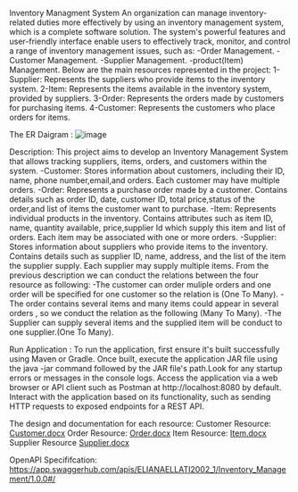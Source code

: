 Inventory Managment System
An organization can manage inventory-related duties more effectively by using an inventory management system, which is a complete software solution. The system's powerful features and user-friendly interface enable users to effectively track, monitor, and control a range of inventory management issues, such as:
-Order Management.
-Customer Management.
-Supplier Management.
-product(Item) Management.
Below are the main resources represented in the project:
1-Supplier: Represents the suppliers who provide items to the inventory system.
2-Item: Represents the items available in the inventory system, provided by suppliers.
3-Order: Represents the orders made by customers for purchasing items.
4-Customer: Represents the customers who place orders for items.

The ER Daigram :
![image](https://github.com/elianaellati/Inventory_Managment_Systemm/assets/132192886/6c1fe8fe-d262-4f7d-863f-e6f259fe4c32)

Description:
This project aims to develop an Inventory Management System that allows tracking suppliers, items, orders, and customers within the system.
-Customer: Stores information about customers, including their ID, name, phone number,email,and orders. Each customer may have multiple orders.
-Order: Represents a purchase order made by a customer. Contains details such as order ID, date, customer ID, total price,status of the order,and list of items the customer want to purchase.
-Item: Represents individual products in the inventory. Contains attributes such as item ID, name, quantity available, price,supplier Id which supply this item and list of orders. Each item may be associated with one or more orders.
-Supplier: Stores information about suppliers who provide items to the inventory. Contains details such as supplier ID, name, address, and the list of the item the supplier supply. Each supplier may supply 
 multiple items.
From the previous description we can conduct the relations between the four resource as following:
-The customer can order muliple orders and one order will be specified for one customer so the relation is (One To Many).
-The order contains several items and many items could appear in several orders , so we conduct the relation as the following (Many To Many).
-The Supplier can supply several items and the supplied item will be conduct to one supplier.(One To Many).

Run Application :
To run the application, first ensure it's built successfully using Maven or Gradle. Once built, execute the application JAR file using the java -jar command followed by the JAR file's path.Look for any startup errors or messages in the console logs. Access the application via a web browser or API client such as Postman at http://localhost:8080 by default. Interact with the application based on its functionality, such as sending HTTP requests to exposed endpoints for a REST API.

The design and documentation for each resource:
Customer Resource:
[Customer.docx](https://github.com/elianaellati/Inventory_Managment_Systemm/files/14893196/Customer.docx)
Order Resource:
[Order.docx](https://github.com/elianaellati/Inventory_Managment_Systemm/files/14893226/Order.docx)
Item Resource:
[Item.docx](https://github.com/elianaellati/Inventory_Managment_Systemm/files/14893234/Item.docx)
Supplier Resource
[Supplier.docx](https://github.com/elianaellati/Inventory_Managment_Systemm/files/14893238/Supplier.docx)

OpenAPI Specififcation:
https://app.swaggerhub.com/apis/ELIANAELLATI2002_1/Inventory_Management/1.0.0#/



 

